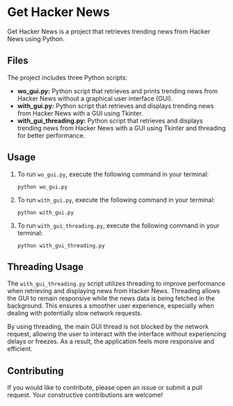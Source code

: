 <h1>Get Hacker News</h1>

<p>Get Hacker News is a project that retrieves trending news from Hacker News using Python.</p>

<h2>Files</h2>

<p>The project includes three Python scripts:</p>

<ul>
    <li><strong>wo_gui.py:</strong> Python script that retrieves and prints trending news from Hacker News without a graphical user interface (GUI).</li>
    <li><strong>with_gui.py:</strong> Python script that retrieves and displays trending news from Hacker News with a GUI using Tkinter.</li>
    <li><strong>with_gui_threading.py:</strong> Python script that retrieves and displays trending news from Hacker News with a GUI using Tkinter and threading for better performance.</li>
</ul>

<h2>Usage</h2>

<ol>
    <li>To run <code>wo_gui.py</code>, execute the following command in your terminal:</li>
    <pre><code>python wo_gui.py</code></pre>
    <li>To run <code>with_gui.py</code>, execute the following command in your terminal:</li>
    <pre><code>python with_gui.py</code></pre>
    <li>To run <code>with_gui_threading.py</code>, execute the following command in your terminal:</li>
    <pre><code>python with_gui_threading.py</code></pre>
</ol>

<h2>Threading Usage</h2>

<p>The <code>with_gui_threading.py</code> script utilizes threading to improve performance when retrieving and displaying news from Hacker News. Threading allows the GUI to remain responsive while the news data is being fetched in the background. This ensures a smoother user experience, especially when dealing with potentially slow network requests.</p>

<p>By using threading, the main GUI thread is not blocked by the network request, allowing the user to interact with the interface without experiencing delays or freezes. As a result, the application feels more responsive and efficient.</p>

<h2>Contributing</h2>

<p>If you would like to contribute, please open an issue or submit a pull request. Your constructive contributions are welcome!</p>
